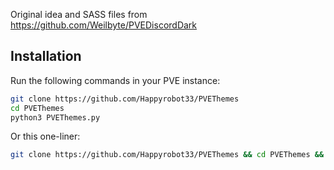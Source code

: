 Original idea and SASS files from https://github.com/Weilbyte/PVEDiscordDark

## Installation
Run the following commands in your PVE instance:
```bash
git clone https://github.com/Happyrobot33/PVEThemes
cd PVEThemes
python3 PVEThemes.py
```

Or this one-liner:
```bash
git clone https://github.com/Happyrobot33/PVEThemes && cd PVEThemes && python3 PVEThemes.py
```
